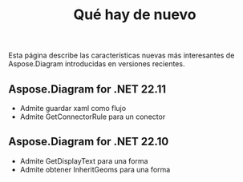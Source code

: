 ﻿---
title: Qué hay de nuevo
linktitle: Qué hay de nuevo
type: docs
weight: 5
url: /es/net/whatsnew/
description: Aspose.Diagram for .NET expands and enhances daily. On this page, you can learn about the huge and most interesting features of the product
sitemap:
changefreq: monthl
priority: 0.8
lastmod: 2022-01-2
---
Esta página describe las características nuevas más interesantes de Aspose.Diagram introducidas en versiones recientes.

## Aspose.Diagram for .NET 22.11

* Admite guardar xaml como flujo
* Admite GetConnectorRule para un conector

## Aspose.Diagram for .NET 22.10

* Admite GetDisplayText para una forma
* Admite obtener InheritGeoms para una forma

